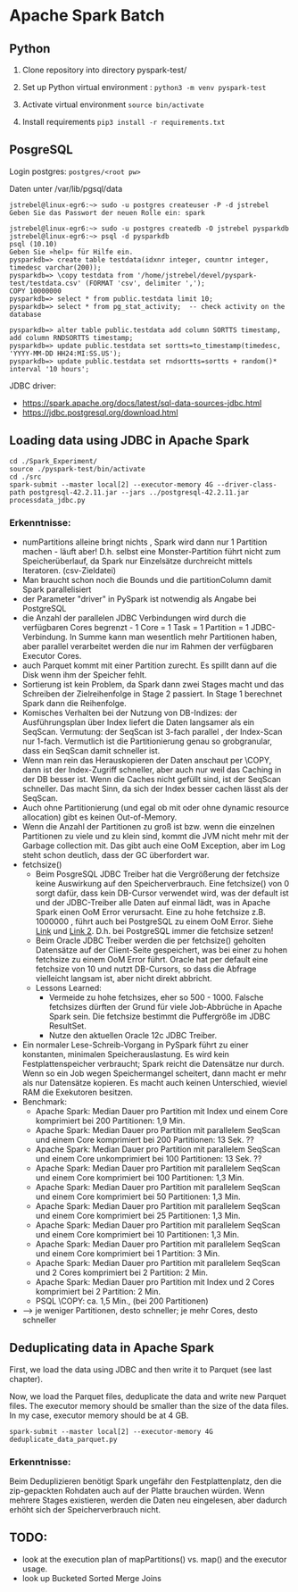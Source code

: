 # Apache Spark Batch
## Python

1. Clone repository into directory pyspark-test/

2. Set up Python virtual environment : 
`python3 -m venv pyspark-test`

3. Activate virtual environment `source bin/activate` 

2. Install requirements
`pip3 install -r requirements.txt `

## PosgreSQL
Login postgres: `postgres/<root pw>`

Daten unter /var/lib/pgsql/data

```{shell script}
jstrebel@linux-egr6:~> sudo -u postgres createuser -P -d jstrebel
Geben Sie das Passwort der neuen Rolle ein: spark

jstrebel@linux-egr6:~> sudo -u postgres createdb -O jstrebel pysparkdb
jstrebel@linux-egr6:~> psql -d pysparkdb
psql (10.10)
Geben Sie »help« für Hilfe ein.
pysparkdb=> create table testdata(idxnr integer, countnr integer, timedesc varchar(200));
pysparkdb=> \copy testdata from '/home/jstrebel/devel/pyspark-test/testdata.csv' (FORMAT 'csv', delimiter ',');
COPY 10000000
pysparkdb=> select * from public.testdata limit 10;
pysparkdb=> select * from pg_stat_activity;  -- check activity on the database

pysparkdb=> alter table public.testdata add column SORTTS timestamp, add column RNDSORTTS timestamp;
pysparkdb=> update public.testdata set sortts=to_timestamp(timedesc, 'YYYY-MM-DD HH24:MI:SS.US');
pysparkdb=> update public.testdata set rndsortts=sortts + random()* interval '10 hours';

```

JDBC driver: 
- https://spark.apache.org/docs/latest/sql-data-sources-jdbc.html 
- https://jdbc.postgresql.org/download.html


## Loading data using JDBC in Apache Spark
```
cd ./Spark_Experiment/
source ./pyspark-test/bin/activate
cd ./src
spark-submit --master local[2] --executor-memory 4G --driver-class-path postgresql-42.2.11.jar --jars ../postgresql-42.2.11.jar processdata_jdbc.py
```

### Erkenntnisse:
- numPartitions alleine bringt nichts , Spark wird dann nur 1 Partition machen - 
läuft aber! D.h. selbst eine Monster-Partition führt nicht zum Speicherüberlauf, da Spark 
nur Einzelsätze durchreicht mittels Iteratoren. (csv-Zieldatei)
- Man braucht schon noch die Bounds und die partitionColumn damit Spark parallelisiert
- der Parameter "driver" in PySpark ist notwendig als Angabe bei PostgreSQL
- die Anzahl der parallelen JDBC Verbindungen wird durch die verfügbaren Cores begrenzt - 
1 Core = 1 Task = 1 Partition = 1 JDBC-Verbindung. In Summe kann man wesentlich mehr Partitionen haben, aber parallel verarbeitet werden die nur im Rahmen der verfügbaren Executor Cores.
- auch Parquet kommt mit einer Partition zurecht. Es spillt dann auf die Disk wenn ihm der 
Speicher fehlt.
- Sortierung ist kein Problem, da Spark dann zwei Stages macht und das Schreiben der 
Zielreihenfolge in Stage 2 passiert. In Stage 1 berechnet Spark dann die Reihenfolge.
- Komisches Verhalten bei der Nutzung von DB-Indizes: der Ausführungsplan über Index liefert die Daten
langsamer als ein SeqScan. Vermutung: der SeqScan ist 3-fach parallel , der Index-Scan nur 1-fach. Vermutlich ist 
die Partitionierung genau so grobgranular, dass ein SeqScan damit schneller ist.
- Wenn man rein das Herauskopieren der Daten anschaut per \COPY, dann ist der Index-Zugriff schneller, 
aber auch nur weil das Caching in der DB besser ist. Wenn die Caches nicht gefüllt sind, ist der SeqScan schneller.
Das macht Sinn, da sich der Index besser cachen lässt als der SeqScan.
- Auch ohne Partitionierung (und egal ob mit oder ohne dynamic resource allocation) gibt 
es keinen Out-of-Memory.
- Wenn die Anzahl der Partitionen zu groß ist bzw. wenn die einzelnen Partitionen zu viele und zu klein sind, 
kommt die JVM nicht mehr mit der Garbage collection mit. Das gibt auch eine OoM Exception, aber
 im Log steht schon deutlich, dass der GC überfordert war. 
- fetchsize()
  - Beim PosgreSQL JDBC Treiber hat die Vergrößerung der fetchsize keine Auswirkung auf den 
Speicherverbrauch. Eine fetchsize() von 0 sorgt dafür, dass kein DB-Cursor verwendet wird, was der default ist 
und der JDBC-Treiber alle Daten auf einmal lädt, was in Apache Spark einen OoM Error verursacht.
Eine zu hohe fetchsize z.B. 1000000 , führt auch bei PostgreSQL zu einem OoM Error. Siehe 
[Link](https://medium.com/@FranckPachot/oracle-postgres-jdbc-fetch-size-3012d494712) und [Link 2](https://recurrentnull.wordpress.com/2015/11/20/raising-the-fetch-size-good-or-bad-memory-management-in-oracle-jdbc-12c/). 
D.h. bei PostgreSQL immer die fetchsize setzen!
  - Beim Oracle JDBC Treiber werden die per fetchsize() geholten Datensätze auf der Client-Seite
  gespeichert, was bei einer zu hohen fetchsize zu einem OoM Error führt. Oracle hat per default 
  eine fetchsize von 10 und nutzt DB-Cursors, so dass die Abfrage vielleicht langsam ist, aber nicht 
  direkt abbricht.
  - Lessons Learned: 
    - Vermeide zu hohe fetchsizes, eher so 500 - 1000. Falsche fetchsizes dürften der Grund für
  viele Job-Abbrüche in Apache Spark sein. Die fetchsize bestimmt die Puffergröße im JDBC 
  ResultSet.
    - Nutze den aktuellen Oracle 12c JDBC Treiber.
- Ein normaler Lese-Schreib-Vorgang in PySpark führt zu einer konstanten, minimalen Speicherauslastung. 
    Es wird kein Festplattenspeicher verbraucht; Spark reicht die Datensätze nur durch. Wenn so ein Job wegen 
    Speichermangel scheitert, dann macht er mehr als nur Datensätze kopieren. Es macht auch keinen Unterschied,
    wieviel RAM die Exekutoren besitzen.   
- Benchmark:
  - Apache Spark: Median Dauer pro Partition mit Index und einem Core komprimiert 
  bei 200 Partitionen: 1,9 Min. 
  - Apache Spark: Median Dauer pro Partition mit parallelem SeqScan und einem Core 
  komprimiert bei 200 Partitionen: 13 Sek. ??
  - Apache Spark: Median Dauer pro Partition mit parallelem SeqScan und einem Core 
  unkomprimiert bei 100 Partitionen: 13 Sek. ??
  - Apache Spark: Median Dauer pro Partition mit parallelem SeqScan und einem Core 
    komprimiert bei 100 Partitionen: 1,3 Min. 
  - Apache Spark: Median Dauer pro Partition mit parallelem SeqScan und einem Core 
  komprimiert bei 50 Partitionen: 1,3 Min.
  - Apache Spark: Median Dauer pro Partition mit parallelem SeqScan und einem Core 
    komprimiert bei 25 Partitionen: 1,3 Min.
  - Apache Spark: Median Dauer pro Partition mit parallelem SeqScan und einem Core 
  komprimiert bei 10 Partitionen: 1,3 Min.
  - Apache Spark: Median Dauer pro Partition mit parallelem SeqScan und einem Core 
    komprimiert bei 1 Partition: 3 Min.
  - Apache Spark: Median Dauer pro Partition mit parallelem SeqScan und 2 Cores 
    komprimiert bei 2 Partition: 2 Min.
  - Apache Spark: Median Dauer pro Partition mit Index und 2 Cores 
  komprimiert bei 2 Partition: 2 Min.
  - PSQL \COPY: ca. 1,5 Min., (bei 200 Partitionen)
- --> je weniger Partitionen, desto schneller; je mehr Cores, desto schneller

## Deduplicating data in Apache Spark
First, we load the data using JDBC and then write it to Parquet (see last chapter). 

Now, we load the Parquet files, deduplicate the data and write new Parquet files. The executor memory should be smaller 
than the size of the data files. In my case, executor memory should be at 4 GB.   

```
spark-submit --master local[2] --executor-memory 4G  deduplicate_data_parquet.py
```

### Erkenntnisse:
Beim Deduplizieren benötigt Spark ungefähr den Festplattenplatz, den 
die zip-gepackten Rohdaten auch auf der Platte brauchen würden. Wenn mehrere Stages existieren,
werden die Daten neu eingelesen, aber dadurch erhöht sich der Speicherverbrauch nicht.

    
## TODO:

- look at the execution plan of mapPartitions() vs. map() and the executor usage.
- look up Bucketed Sorted Merge Joins



